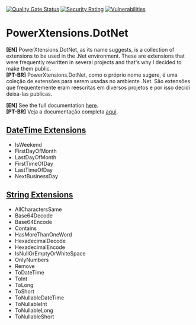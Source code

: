 [![Quality Gate Status](https://sonarcloud.io/api/project_badges/measure?project=reginaldovillela_PowerXtensions.DotNet&metric=alert_status)](https://sonarcloud.io/summary/new_code?id=reginaldovillela_PowerXtensions.DotNet)
[![Security Rating](https://sonarcloud.io/api/project_badges/measure?project=reginaldovillela_PowerXtensions.DotNet&metric=security_rating)](https://sonarcloud.io/summary/new_code?id=reginaldovillela_PowerXtensions.DotNet)
[![Vulnerabilities](https://sonarcloud.io/api/project_badges/measure?project=reginaldovillela_PowerXtensions.DotNet&metric=vulnerabilities)](https://sonarcloud.io/summary/new_code?id=reginaldovillela_PowerXtensions.DotNet)

# PowerXtensions.DotNet
**[EN]** PowerXtensions.DotNet, as its name suggests, is a collection of extensions to be used in the .Net environment. These are extensions that were frequently rewritten in several projects and that's why I decided to make them public.  
**[PT-BR]** PowerXtensions.DotNet, como o próprio nome sugere, é uma coleção de extensões para serem usadas no ambiente .Net. São extensões que frequentemente eram reescritas em diversos projetos e por isso decidi deixa-las publicas.  

**[EN]** See the full documentation [here](https://github.com/reginaldovillela/PowerXtensions.DotNet/wiki).  
**[PT-BR]** Veja a documentação completa [aqui](https://github.com/reginaldovillela/PowerXtensions.DotNet/wiki).  

## [DateTime Extensions](https://github.com/reginaldovillela/PowerXtensions.DotNet/wiki/DateTime-Extensions)
- IsWeekend
- FirstDayOfMonth
- LastDayOfMonth
- FirstTimeOfDay
- LastTimeOfDay
- NextBusinessDay

## [String Extensions](https://github.com/reginaldovillela/PowerXtensions.DotNet/wiki/String-Extensions)
- AllCharactersSame
- Base64Decode
- Base64Encode
- Contains
- HasMoreThanOneWord
- HexadecimalDecode
- HexadecimalEncode
- IsNullOrEmptyOrWhiteSpace
- OnlyNumbers
- Remove
- ToDateTime
- ToInt
- ToLong
- ToShort
- ToNullableDateTime
- ToNullableInt
- ToNullableLong
- ToNullableShort